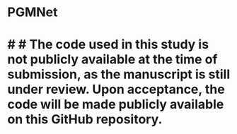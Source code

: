 # PGMNet
# # # The code used in this study is not publicly available at the time of submission, as the manuscript is still under review. Upon acceptance, the code will be made publicly available on this GitHub repository.
